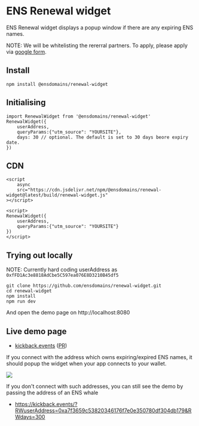 # ENS Renewal widget

ENS Renewal widget displays a popup window if there are any expiring ENS names.

NOTE: We will be whitelisting the rererral partners. To apply, please apply via [google form](https://forms.gle/zCX5RH1aQ4RnTnAXA).

## Install

```
npm install @ensdomains/renewal-widget
```

## Initialising


```
import RenewalWidget from '@ensdomains/renewal-widget'
RenewalWidget({
    userAddress,
    queryParams:{"utm_source": "YOURSITE"},
    days: 30 // optional. The default is set to 30 days beore expiry date.
})
```

## CDN

```
<script
    async
    src="https://cdn.jsdelivr.net/npm/@ensdomains/renewal-widget@latest/build/renewal-widget.js"
></script>

<script>
RenewalWidget({
    userAddress,
    queryParams:{"utm_source": "YOURSITE"}
})
</script>
```

## Trying out locally

NOTE: Currently hard coding userAddress as `0xfFD1Ac3e8818AdCbe5C597ea076E8D3210B45df5`

```
git clone https://github.com/ensdomains/renewal-widget.git
cd renewal-widget
npm install
npm run dev
```

And open the demo page on http://localhost:8080

## Live demo page 

- [kickback.events](https://kickback.events) ([PR](https://github.com/wearekickback/app/pull/338/files))

If you connect with the address which owns expiring/expired ENS names, it should popup the widget when your app connects to your wallet.

![](https://i.ibb.co/dQ6nhxd/Screenshot-2020-05-11-at-10-30-06.png)

If you don't connect with such addresses, you can still see the demo by passing the address of an ENS whale 

- https://kickback.events/?RWuserAddress=0xa7f3659c53820346176f7e0e350780df304db179&RWdays=300
